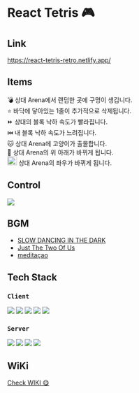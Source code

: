 # React Tetris 🎮

## Link
https://react-tetris-retro.netlify.app/

## Items
💣    상대 Arena에서 랜덤한 곳에 구멍이 생깁니다.  
⭐    바닥에 닿아있는 1줄이 추가적으로 삭제됩니다.  
⏩    상대의 블록 낙하 속도가 빨라집니다.  
⏮️    내 블록 낙하 속도가 느려집니다.  
🐱    상대 Arena에 고양이가 출몰합니다.  
🔄    상대 Arena의 위 아래가 바뀌게 됩니다.  
<img width="22" height="20" src="https://user-images.githubusercontent.com/38288479/148589234-e40a3e50-9b62-4347-9f00-850c0dbd4b2e.png" />  상대 Arena의 좌우가 바뀌게 됩니다.  

## Control
<img src="https://user-images.githubusercontent.com/38288479/148589684-56e439c1-51b0-4eb4-bd50-f2c0679dfef5.png" />

## BGM
- [SLOW DANCING IN THE DARK](https://www.youtube.com/watch?v=TK4V6vIFPGo)
- [Just The Two Of Us](https://www.youtube.com/watch?v=-q4w17qx6y8)
- [meditaçao](https://www.youtube.com/watch?v=ltCULQ-e6tc)

## Tech Stack

### `Client`  
<img src="https://img.shields.io/badge/React-20232A?style=for-the-badge&logo=react&logoColor=61DAFB" />&nbsp;<img src="https://img.shields.io/badge/React_Router-CA4245?style=for-the-badge&logo=react-router&logoColor=white" />&nbsp;<img src="https://img.shields.io/badge/styled--components-DB7093?style=for-the-badge&logo=styled-components&logoColor=white" />&nbsp;<img src="https://img.shields.io/badge/Webpack-8DD6F9?style=for-the-badge&logo=Webpack&logoColor=white" />&nbsp;<img src="https://img.shields.io/badge/Netlify-00C7B7?style=for-the-badge&logo=netlify&logoColor=white" />

### `Server`  
<img src="https://img.shields.io/badge/Express.js-000000?style=for-the-badge&logo=express&logoColor=white" />&nbsp;<img src="https://img.shields.io/badge/MySQL-005C84?style=for-the-badge&logo=mysql&logoColor=white" />&nbsp;<img src="https://img.shields.io/badge/Socket.io-010101?&style=for-the-badge&logo=Socket.io&logoColor=white" />&nbsp;<img src="https://img.shields.io/badge/Heroku-430098?style=for-the-badge&logo=heroku&logoColor=white" />

## WiKi
[Check WIKI 😋](https://github.com/jch422/Tetris/wiki)
